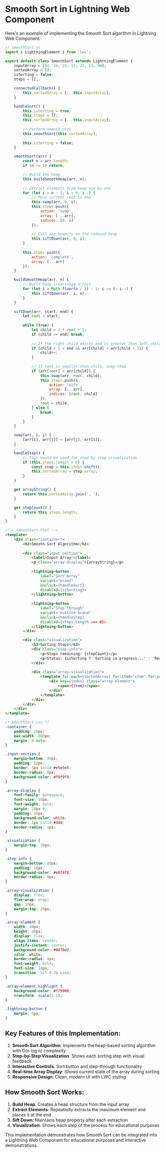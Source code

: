 # Smooth Sort in Lightning Web Component

Here's an example of implementing the Smooth Sort algorithm in Lightning Web Component:

```javascript
// smoothSort.js
import { LightningElement } from 'lwc';

export default class SmoothSort extends LightningElement {
    inputArray = [64, 34, 25, 12, 22, 11, 90];
    sortedArray = [];
    isSorting = false;
    steps = [];

    connectedCallback() {
        this.sortedArray = [...this.inputArray];
    }

    handleSort() {
        this.isSorting = true;
        this.steps = [];
        this.sortedArray = [...this.inputArray];
        
        // Perform smooth sort
        this.smoothSort(this.sortedArray);
        
        this.isSorting = false;
    }

    smoothSort(arr) {
        const n = arr.length;
        if (n <= 1) return;

        // Build the heap
        this.buildSmoothHeap(arr, n);
        
        // Extract elements from heap one by one
        for (let i = n - 1; i > 0; i--) {
            // Move current root to end
            this.swap(arr, 0, i);
            this.steps.push({
                action: 'swap',
                array: [...arr],
                indices: [0, i]
            });
            
            // Call max heapify on the reduced heap
            this.siftDown(arr, 0, i);
        }
        
        this.steps.push({
            action: 'complete',
            array: [...arr]
        });
    }

    buildSmoothHeap(arr, n) {
        // Build heap (rearrange array)
        for (let i = Math.floor(n / 2) - 1; i >= 0; i--) {
            this.siftDown(arr, i, n);
        }
    }

    siftDown(arr, start, end) {
        let root = start;
        
        while (true) {
            let child = 2 * root + 1;
            if (child >= end) break;
            
            // If the right child exists and is greater than left child
            if (child + 1 < end && arr[child] < arr[child + 1]) {
                child++;
            }
            
            // If root is smaller than child, swap them
            if (arr[root] < arr[child]) {
                this.swap(arr, root, child);
                this.steps.push({
                    action: 'sift',
                    array: [...arr],
                    indices: [root, child]
                });
                root = child;
            } else {
                break;
            }
        }
    }

    swap(arr, i, j) {
        [arr[i], arr[j]] = [arr[j], arr[i]];
    }

    handleStep() {
        // This would be used for step-by-step visualization
        if (this.steps.length > 0) {
            const step = this.steps.shift();
            this.sortedArray = step.array;
        }
    }

    get arrayString() {
        return this.sortedArray.join(', ');
    }

    get stepCount() {
        return this.steps.length;
    }
}
```

```html
<!-- smoothSort.html -->
<template>
    <div class="container">
        <h2>Smooth Sort Algorithm</h2>
        
        <div class="input-section">
            <label>Input Array:</label>
            <p class="array-display">{arrayString}</p>
            
            <lightning-button 
                label="Sort Array" 
                variant="brand" 
                onclick={handleSort}
                disabled={isSorting}>
            </lightning-button>
            
            <lightning-button 
                label="Step Through" 
                variant="outline-brand" 
                onclick={handleStep}
                disabled={steps.length === 0}>
            </lightning-button>
        </div>

        <div class="visualization">
            <h3>Sorting Steps</h3>
            <div class="step-info">
                <p>Steps remaining: {stepCount}</p>
                <p>Status: {isSorting ? 'Sorting in progress...' : 'Ready'}</p>
            </div>
            
            <div class="array-visualization">
                <template for:each={sortedArray} for:item="item" for:index="index">
                    <div key={index} class="array-element">
                        <span>{item}</span>
                    </div>
                </template>
            </div>
        </div>
    </div>
</template>
```

```css
/* smoothSort.css */
.container {
    padding: 20px;
    max-width: 800px;
    margin: 0 auto;
}

.input-section {
    margin-bottom: 30px;
    padding: 20px;
    border: 1px solid #e5e5e5;
    border-radius: 8px;
    background-color: #f9f9f9;
}

.array-display {
    font-family: monospace;
    font-size: 18px;
    font-weight: bold;
    margin: 10px 0;
    padding: 10px;
    background-color: white;
    border: 1px solid #ddd;
    border-radius: 4px;
}

.visualization {
    margin-top: 30px;
}

.step-info {
    margin-bottom: 20px;
    padding: 10px;
    background-color: #e8f4f8;
    border-radius: 4px;
}

.array-visualization {
    display: flex;
    flex-wrap: wrap;
    gap: 10px;
    margin-top: 20px;
}

.array-element {
    width: 40px;
    height: 40px;
    display: flex;
    align-items: center;
    justify-content: center;
    background-color: #0070d2;
    color: white;
    border-radius: 4px;
    font-weight: bold;
    font-size: 14px;
    transition: all 0.3s ease;
}

.array-element.highlight {
    background-color: #ff9900;
    transform: scale(1.1);
}

.lightning-button {
    margin: 5px;
}
```

## Key Features of this Implementation:

1. **Smooth Sort Algorithm**: Implements the heap-based sorting algorithm with O(n log n) complexity
2. **Step-by-Step Visualization**: Shows each sorting step with visual feedback
3. **Interactive Controls**: Sort button and step-through functionality
4. **Real-time Array Display**: Shows current state of the array during sorting
5. **Responsive Design**: Clean, modern UI with LWC styling

## How Smooth Sort Works:

1. **Build Heap**: Creates a heap structure from the input array
2. **Extract Elements**: Repeatedly extracts the maximum element and places it at the end
3. **Sift Down**: Maintains heap property after each extraction
4. **Visualization**: Shows each step of the process for educational purposes

This implementation demonstrates how Smooth Sort can be integrated into a Lightning Web Component for educational purposes and interactive demonstrations.

